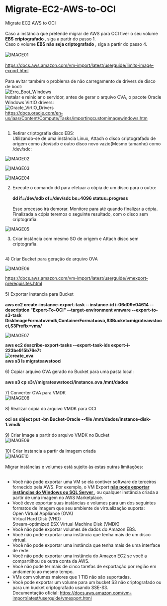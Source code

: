 # Migrate-EC2-AWS-to-OCI
Migrate EC2 AWS to OCI <br>
 <br>
Caso a instância que pretende migrar de AWS para OCI tiver o seu volume <b> EBS criptografado </b> , siga a partir do passo 1. <br>
Caso o volume <b> EBS não seja criptografado </b> , siga a partir do passo 4. <br>
<br>
![IMAGE01](https://github.com/fernandomxm/Migrate-EC2-AWS-to-OCI/blob/main/image01.png) <br>
<br>
https://docs.aws.amazon.com/vm-import/latest/userguide/limits-image-export.html  <br>
<br>
Para evitar também o problema de não carregamento de drivers de disco de boot: <br>
![Erro_Boot_Windows](https://github.com/fernandomxm/Migrate-EC2-AWS-to-OCI/blob/main/Erro_Boot_Windows.png) <br>
Instalar e reiniciar o servidor, antes de gerar o arquivo OVA, o pacote Oracle Windows VirtIO drivers: <br>
![Oracle_VirtIO_Drivers](https://github.com/fernandomxm/Migrate-EC2-AWS-to-OCI/blob/main/Oracle_VirtIO_Drivers.png) <br> 
https://docs.oracle.com/en-us/iaas/Content/Compute/Tasks/importingcustomimagewindows.htm <br><br>
1) Retirar criptografia disco EBS:  <br>
Utilizando-se de uma instância Linux, Attach o disco criptografado de origem como /dev/sdb e outro disco novo vazio(Mesmo tamanho) como /dev/sdc:  <br>

![IMAGE02](https://github.com/fernandomxm/Migrate-EC2-AWS-to-OCI/blob/main/image02.png) <br>

![IMAGE03](https://github.com/fernandomxm/Migrate-EC2-AWS-to-OCI/blob/main/image03.png) <br>

![IMAGE04](https://github.com/fernandomxm/Migrate-EC2-AWS-to-OCI/blob/main/image04.png) <br>

2) Execute o comando dd para efetuar a cópia de um disco para o outro: <br> <br>
<b> dd if=/dev/sdb of=/dev/sdc bs=4096 status=progress </b> <br> <br>
Esse processo irá demorar. Monitore para até quando finalizar a cópia. <br>
Finalizada a cópia teremos o seguinte resultado, com o disco sem criptografia: <br>

![IMAGE05](https://github.com/fernandomxm/Migrate-EC2-AWS-to-OCI/blob/main/image05.png) <br>

3) Criar instância com mesmo SO de origem e Attach disco sem criptografia. <br>
<br>
4) Criar Bucket para geração de arquivo OVA <br>

![IMAGE06](https://github.com/fernandomxm/Migrate-EC2-AWS-to-OCI/blob/main/image06.png)  <br>

https://docs.aws.amazon.com/vm-import/latest/userguide/vmexport-prerequisites.html <br>
<br>
5) Exportar instancia para Bucket <br> <br>
<b> aws ec2 create-instance-export-task --instance-id i-06d09e04614 --description "Export-To-OCI" --target-environment vmware --export-to-s3-task DiskImageFormat=vmdk,ContainerFormat=ova,S3Bucket=migrateawstooci,S3Prefix=vms/  </b> <br>

![IMAGE07](https://github.com/fernandomxm/Migrate-EC2-AWS-to-OCI/blob/main/image07.png) <br>

<b> aws ec2 describe-export-tasks --export-task-ids export-i-223be915b76e7t <br>
![create_ova](https://github.com/fernandomxm/Migrate-EC2-AWS-to-OCI/blob/main/Create_OVA.png) <br>
aws s3 ls migrateawstooci  </b> <br>
<br>
6) Copiar arquivo OVA gerado no Bucket para uma pasta local: <br> <br>
<b> aws s3 cp s3://migrateawstooci/instance.ova /mnt/dados  </b> <br>
<br>
7) Converter OVA para VMDK <br>
![IMAGE08](https://github.com/fernandomxm/Migrate-EC2-AWS-to-OCI/blob/main/image08.png) <br>
<br>
8) Realizar cópia do arquivo VMDK para OCI <br> <br>
<b> oci os object put -bn Bucket-Oracle --file /mnt/dados/instance-disk-1.vmdk  </b> <br>
<br>
9) Criar Image a partir do arquivo VMDK no Bucket <br>
![IMAGE09](https://github.com/fernandomxm/Migrate-EC2-AWS-to-OCI/blob/main/image09.png) <br>
<br>
10) Criar instancia a partir da imagem criada <br>
![IMAGE10](https://github.com/fernandomxm/Migrate-EC2-AWS-to-OCI/blob/main/image10.png) <br>
<br>
Migrar instâncias e volumes está sujeito às estas outras limitações: <br>
<br>
- Você não pode exportar uma VM se ela contiver software de terceiros fornecido pela AWS. Por exemplo, o VM Export  <u><strong> não pode exportar instâncias do Windows ou SQL Server </strong></u>, ou qualquer instância criada a partir de uma imagem no AWS Marketplace. <br>
- Você deve exportar suas instâncias e volumes para um dos seguintes formatos de imagem que seu ambiente de virtualização suporta: <br>
Open Virtual Appliance (OVA) <br>
Virtual Hard Disk (VHD) <br>
Stream-optimized ESX Virtual Machine Disk (VMDK) <br>
- Você não pode exportar volumes de dados do Amazon EBS. <br>
- Você não pode exportar uma instância que tenha mais de um disco virtual. <br>
- Você não pode exportar uma instância que tenha mais de uma interface de rede. <br>
- Você não pode exportar uma instância do Amazon EC2 se você a compartilhou de outra conta da AWS. <br>
- Você não pode ter mais de cinco tarefas de exportação por região em andamento ao mesmo tempo. <br>
- VMs com volumes maiores que 1 TiB não são suportadas. <br>
- Você pode exportar um volume para um bucket S3 não criptografado ou para um bucket criptografado usando SSE-S3. <br>
Documentação oficial: https://docs.aws.amazon.com/vm-import/latest/userguide/vmexport.html <br>
